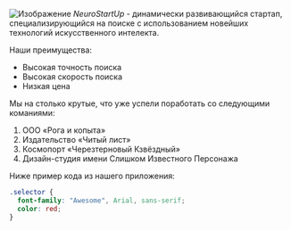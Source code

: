 ![Изображение](https://www.google.com/url?sa=i&url=https%3A%2F%2Fgithub.com%2FAlexey-A-Zaitsev%2FNeuroStartUp&psig=AOvVaw2lCmD-tNx1L64_OTNn7qWE&ust=1730891718155000&source=images&cd=vfe&opi=89978449&ved=0CBQQjRxqFwoTCMCP66GIxYkDFQAAAAAdAAAAABAE)
*NeuroStartUp* - динамически развивающийся стартап, специализирующийся на поиске с использованием новейших технологий искусственного интелекта.

Наши преимущества:

+ Высокая точность поиска  
+ Высокая скорость поиска  
+ Низкая цена  

Мы на столько крутые, что уже успели поработать со следующими команиями:

1. ООО «Рога и копыта»
2. Издательство «Читый лист»
3. Космопорт «Черезтерновый Кзвёздный»
4. Дизайн-студия имени Слишком Известного Персонажа

Ниже пример кода из нашего приложения:

```css
.selector {
  font-family: "Awesome", Arial, sans-serif;
  color: red;
}
```

